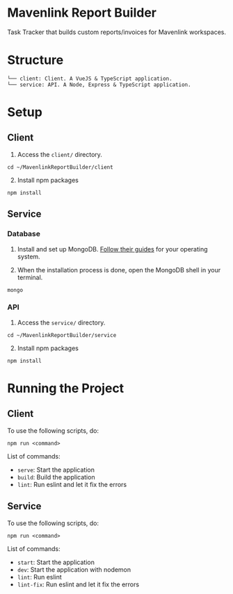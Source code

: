 # Mavenlink Report Builder

Task Tracker that builds custom reports/invoices for Mavenlink workspaces.

# Structure

```
└── client: Client. A VueJS & TypeScript application.
└── service: API. A Node, Express & TypeScript application.
```

# Setup

## Client

1. Access the `client/` directory.

```
cd ~/MavenlinkReportBuilder/client
```

2. Install npm packages

```
npm install
```

## Service

### Database

1. Install and set up MongoDB. [Follow their guides](https://docs.mongodb.com/manual/administration/install-community/) for your operating system.

2. When the installation process is done, open the MongoDB shell in your terminal.

```
mongo
```

### API

1. Access the `service/` directory.

```
cd ~/MavenlinkReportBuilder/service
```

2. Install npm packages

```
npm install
```

# Running the Project

## Client

To use the following scripts, do:

```
npm run <command>
```

List of commands:
- `serve`: Start the application
- `build`: Build the application
- `lint`: Run eslint and let it fix the errors

## Service

To use the following scripts, do:

```
npm run <command>
```

List of commands:
- `start`: Start the application
- `dev`: Start the application with nodemon
- `lint`: Run eslint
- `lint-fix`: Run eslint and let it fix the errors
